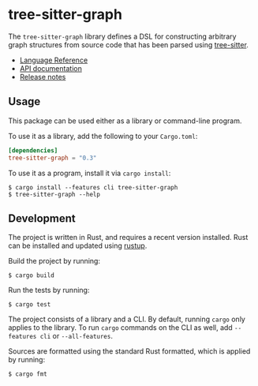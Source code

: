 # tree-sitter-graph

The `tree-sitter-graph` library defines a DSL for constructing arbitrary graph
structures from source code that has been parsed using [tree-sitter][].

[tree-sitter]: https://tree-sitter.github.io/

- [Language Reference](https://docs.rs/tree-sitter-graph/*/tree_sitter_graph/reference/)
- [API documentation](https://docs.rs/tree-sitter-graph/)
- [Release notes](https://github.com/tree-sitter/tree-sitter-graph/blob/main/CHANGELOG.md)

## Usage

This package can be used either as a library or command-line program.

To use it as a library, add the following to your `Cargo.toml`:

``` toml
[dependencies]
tree-sitter-graph = "0.3"
```

To use it as a program, install it via `cargo install`:

```
$ cargo install --features cli tree-sitter-graph
$ tree-sitter-graph --help
```

## Development

The project is written in Rust, and requires a recent version installed.
Rust can be installed and updated using [rustup][].

[rustup]: https://rustup.rs/

Build the project by running:

```
$ cargo build
```

Run the tests by running:

```
$ cargo test
```

The project consists of a library and a CLI.
By default, running `cargo` only applies to the library.
To run `cargo` commands on the CLI as well, add `--features cli` or `--all-features`.

Sources are formatted using the standard Rust formatted, which is applied by running:

```
$ cargo fmt
```
